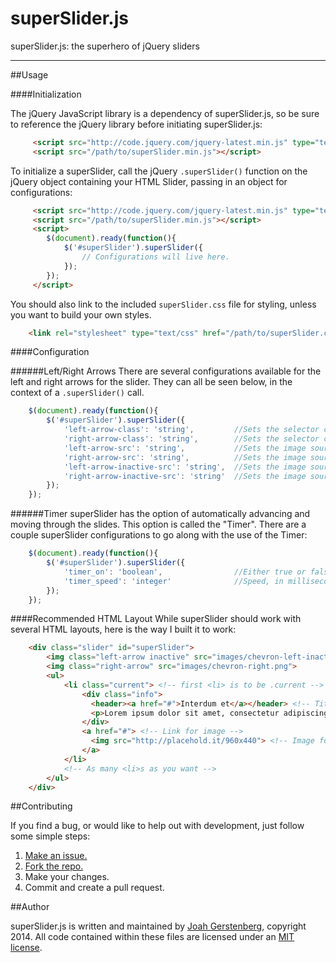 superSlider.js
==============

superSlider.js: the superhero of jQuery sliders

---

##Usage

####Initialization

The jQuery JavaScript library is a dependency of superSlider.js, so be sure to reference the jQuery library before initiating superSlider.js:

```html
     <script src="http://code.jquery.com/jquery-latest.min.js" type="text/javascript"></script>
     <script src="/path/to/superSlider.min.js"></script>
```

To initialize a superSlider, call the jQuery `.superSlider()` function on the jQuery object containing your HTML Slider, passing in an object for configurations:

```html
     <script src="http://code.jquery.com/jquery-latest.min.js" type="text/javascript"></script>
     <script src="/path/to/superSlider.min.js"></script>
     <script>
     	$(document).ready(function(){
     		$('#superSlider').superSlider({
	     		// Configurations will live here.
	     	});
     	});
     </script>
```

You should also link to the included `superSlider.css` file for styling, unless you want to build your own styles.

```html
	<link rel="stylesheet" type="text/css" href="/path/to/superSlider.css">
```

####Configuration

######Left/Right Arrows
There are several configurations available for the left and right arrows for the slider. They can all be seen below, in the context of a `.superSlider()` call.

```javascript
 	$(document).ready(function(){
 		$('#superSlider').superSlider({
     		'left-arrow-class': 'string',         //Sets the selector class for the left arrow (default '.left-arrow')
     		'right-arrow-class': 'string',        //Sets the selector class for the right arrow (default '.right-arrow')
     		'left-arrow-src': 'string',           //Sets the image source for the left arrow (default 'images/chevron-left.png')
     		'right-arrow-src': 'string',          //Sets the image source for the right arrow (default 'images/chevron-right.png')
     		'left-arrow-inactive-src': 'string',  //Sets the image source for the inactive left arrow (default 'images/chevron-left-inactive.png')
     		'right-arrow-inactive-src': 'string'  //Sets the image source for the inactive right arrow (default 'images/chevron-right-inactive.png')
     	});
 	});
```

######Timer
superSlider has the option of automatically advancing and moving through the slides. This option is called the "Timer". There are a couple superSlider configurations to go along with the use of the Timer:

```javascript
 	$(document).ready(function(){
 		$('#superSlider').superSlider({
     		'timer_on': 'boolean',                //Either true or false, turns Timer on or off (default false)
     		'timer_speed': 'integer'              //Speed, in milliseconds, for the automatic advancing of the slides
     	});
 	});
```

####Recommended HTML Layout
While superSlider should work with several HTML layouts, here is the way I built it to work:

```html
	<div class="slider" id="superSlider">
		<img class="left-arrow inactive" src="images/chevron-left-inactive.png">
        <img class="right-arrow" src="images/chevron-right.png">
        <ul>
			<li class="current"> <!-- first <li> is to be .current -->
				<div class="info">
				  <header><a href="#">Interdum et</a></header> <!-- Title of slide -->
				  <p>Lorem ipsum dolor sit amet, consectetur adipiscing elit. Sed vitae nibh lorem. Maecenas vitae erat eu justo convallis porttitor pretium at purus. In lacus orci, lobortis non luctus eget, posuere sed dolor.</p> <!-- Description of slide -->
				</div>
				<a href="#"> <!-- Link for image -->
				  <img src="http://placehold.it/960x440"> <!-- Image for slide -->
				</a>
			</li>
			<!-- As many <li>s as you want -->
		</ul>
	</div>
```

##Contributing

If you find a bug, or would like to help out with development, just follow some simple steps:

  1. [Make an issue.](https://github.com/JoahG/superSlider.js/issues/new)
  2. [Fork the repo.](https://github.com/JoahG/superSlider.js/fork)
  3. Make your changes.
  4. Commit and create a pull request.

##Author

superSlider.js is written and maintained by [Joah Gerstenberg](http://www.joahg.com), copyright 2014. All code contained within these files are licensed under an [MIT license](https://github.com/JoahG/superSlider.js/blob/gh-pages/LICENSE).
